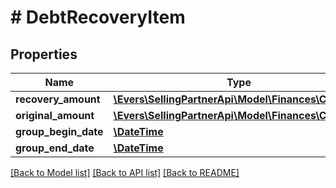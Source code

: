 # # DebtRecoveryItem

## Properties

Name | Type | Description | Notes
------------ | ------------- | ------------- | -------------
**recovery_amount** | [**\Evers\SellingPartnerApi\Model\Finances\Currency**](Currency.md) |  | [optional]
**original_amount** | [**\Evers\SellingPartnerApi\Model\Finances\Currency**](Currency.md) |  | [optional]
**group_begin_date** | [**\DateTime**](\DateTime.md) |  | [optional]
**group_end_date** | [**\DateTime**](\DateTime.md) |  | [optional]

[[Back to Model list]](../../README.md#models) [[Back to API list]](../../README.md#endpoints) [[Back to README]](../../README.md)
